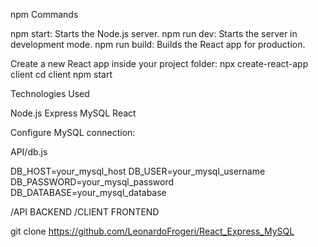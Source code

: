 npm Commands

npm start: Starts the Node.js server.
npm run dev: Starts the server in development mode.
npm run build: Builds the React app for production.

Create a new React app inside your project folder:
npx create-react-app client
cd client
npm start

Technologies Used

Node.js
Express
MySQL
React

Configure MySQL connection:

API/db.js

DB_HOST=your_mysql_host
DB_USER=your_mysql_username
DB_PASSWORD=your_mysql_password
DB_DATABASE=your_mysql_database

/API BACKEND
/CLIENT FRONTEND

git clone https://github.com/LeonardoFrogeri/React_Express_MySQL
